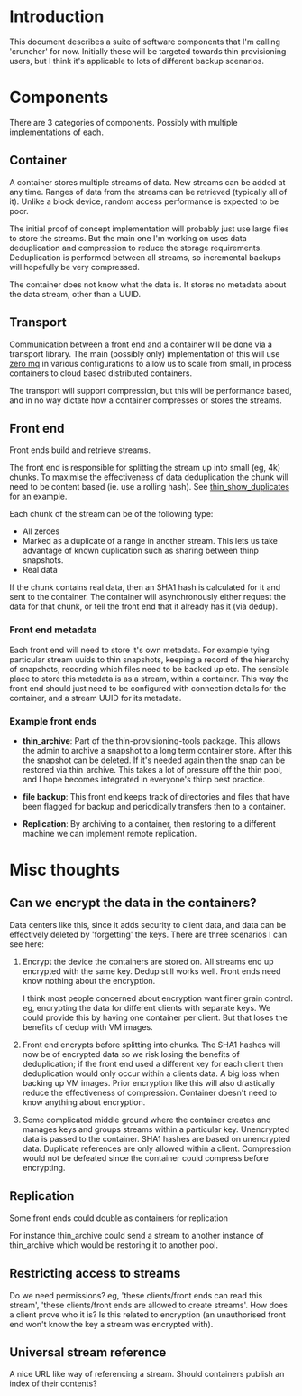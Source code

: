 # Introduction

This document describes a suite of software components that I'm calling
'cruncher' for now.  Initially these will be targeted towards thin provisioning
users, but I think it's applicable to lots of different backup scenarios.

# Components

There are 3 categories of components.  Possibly with multiple implementations of
each.

## Container

A container stores multiple streams of data.  New streams can be added at any
time.  Ranges of data from the streams can be retrieved (typically all of it).
Unlike a block device, random access performance is expected to be poor.

The initial proof of concept implementation will probably just use large files
to store the streams.  But the main one I'm working on uses data deduplication
and compression to reduce the storage requirements.  Deduplication is performed
between all streams, so incremental backups will hopefully be very compressed.

The container does not know what the data is.  It stores no metadata about
the data stream, other than a UUID.

## Transport

Communication between a front end and a container will be done via a transport
library.  The main (possibly only) implementation of this will use [zero
mq](http://zeromq.org/) in various configurations to allow us to scale from
small, in process containers to cloud based distributed containers.

The transport will support compression, but this will be performance based, and
in no way dictate how a container compresses or stores the streams.

## Front end

Front ends build and retrieve streams.

The front end is responsible for splitting the stream up into small (eg, 4k)
chunks.  To maximise the effectiveness of data deduplication the chunk will need
to be content based (ie. use a rolling hash).  See [thin_show_duplicates][1] for
an example.

Each chunk of the stream can be of the following type:

- All zeroes
- Marked as a duplicate of a range in another stream.  This lets us take advantage
  of known duplication such as sharing between thinp snapshots.
- Real data

If the chunk contains real data, then an SHA1 hash is calculated for it and sent
to the container.  The container will asynchronously either request the data for
that chunk, or tell the front end that it already has it (via dedup).

[1]: https://github.com/jthornber/thin-provisioning-tools/blob/2015-08-19-thin-show-duplicates/thin-provisioning/variable_chunk_stream.h


### Front end metadata

Each front end will need to store it's own metadata.  For example tying
particular stream uuids to thin snapshots, keeping a record of the hierarchy of
snapshots, recording which files need to be backed up etc.  The sensible place
to store this metadata is as a stream, within a container.  This way the front
end should just need to be configured with connection details for the container,
and a stream UUID for its metadata.

### Example front ends

- **thin_archive**:  Part of the thin-provisioning-tools package.  This allows the
  admin to archive a snapshot to a long term container store.  After this the
  snapshot can be deleted.  If it's needed again then the snap can be restored via
  thin_archive.  This takes a lot of pressure off the thin pool, and I hope
  becomes integrated in everyone's thinp best practice.

- **file backup**:  This front end keeps track of directories and files that
  have been flagged for backup and periodically transfers then to a container.

- **Replication**:  By archiving to a container, then restoring to a different
  machine we can implement remote replication.


# Misc thoughts

## Can we encrypt the data in the containers?

Data centers like this, since it adds security to client data, and data can be
effectively deleted by 'forgetting' the keys.  There are three scenarios I can
see here:

1. Encrypt the device the containers are stored on.  All streams end up
encrypted with the same key.  Dedup still works well.  Front ends need know
nothing about the encryption.

   I think most people concerned about encryption want finer grain control.  eg,
   encrypting the data for different clients with separate keys.  We could
   provide this by having one container per client.  But that loses the benefits
   of dedup with VM images.

2. Front end encrypts before splitting into chunks.  The SHA1 hashes will now be
of encrypted data so we risk losing the benefits of deduplication; if the front
end used a different key for each client then deduplication would only occur
within a clients data.  A big loss when backing up VM images.  Prior encryption
like this will also drastically reduce the effectiveness of compression.
Container doesn't need to know anything about encryption.

3. Some complicated middle ground where the container creates and manages keys
and groups streams within a particular key.  Unencrypted data is passed to the
container.  SHA1 hashes are based on unencrypted data.  Duplicate references are
only allowed within a client.  Compression would not be defeated since the
container could compress before encrypting.

## Replication

Some front ends could double as containers for replication

For instance thin_archive could send a stream to another instance of
thin_archive which would be restoring it to another pool.

## Restricting access to streams

Do we need permissions?  eg, 'these clients/front ends can read this stream',
'these clients/front ends are allowed to create streams'.  How does a client
prove who it is?  Is this related to encryption (an unauthorised front end won't
know the key a stream was encrypted with).

## Universal stream reference

A nice URL like way of referencing a stream.  Should containers publish an index
of their contents?
